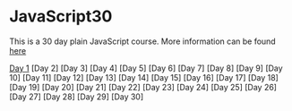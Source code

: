 # JavaScript30
This is a 30 day plain JavaScript course. More information can be found [here](https://javascript30.com/)

[Day 1](https://github.com/MichaelTong1/JavaScript30/tree/master/01%20-%20JavaScript%20Drum%20Kit)
[Day 2]
[Day 3]
[Day 4]
[Day 5]
[Day 6]
[Day 7]
[Day 8]
[Day 9]
[Day 10]
[Day 11]
[Day 12]
[Day 13]
[Day 14]
[Day 15]
[Day 16]
[Day 17]
[Day 18]
[Day 19]
[Day 20]
[Day 21]
[Day 22]
[Day 23]
[Day 24]
[Day 25]
[Day 26]
[Day 27]
[Day 28]
[Day 29]
[Day 30]